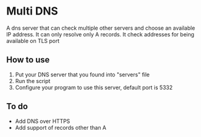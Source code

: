 # Multi DNS
A dns server that can check multiple other servers and choose an available IP address. 
It can only resolve only A records. 
It check addresses for being available on TLS port 

## How to use

 1. Put your DNS server that you found into "servers" file
2. Run the script
3. Configure your program to use this server, default port is 5332


## To do
 - Add DNS over HTTPS
 - Add support of records other than A
